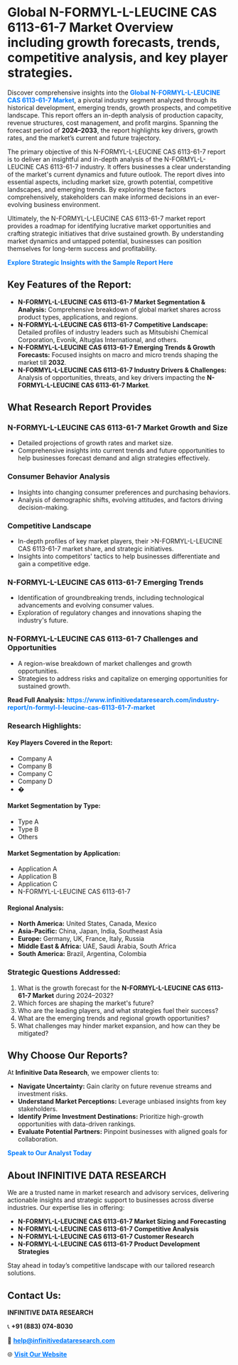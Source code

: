 <h1>Global N-FORMYL-L-LEUCINE CAS 6113-61-7 Market Overview including growth forecasts, trends, competitive analysis, and key player strategies.</h1>
<p>
Discover comprehensive insights into the 
<a href="https://www.infinitivedataresearch.com/industry-report/n-formyl-l-leucine-cas-6113-61-7-market" rel="dofollow" style="color: #007BFF; text-decoration: none;"><strong>Global N-FORMYL-L-LEUCINE CAS 6113-61-7 Market</strong></a>, a pivotal industry segment analyzed through its historical development, emerging trends, growth prospects, and competitive landscape. This report offers an in-depth analysis of production capacity, revenue structures, cost management, and profit margins. Spanning the forecast period of <strong>2024–2033</strong>, the report highlights key drivers, growth rates, and the market’s current and future trajectory.
</p>
<p>
The primary objective of this N-FORMYL-L-LEUCINE CAS 6113-61-7 report is to deliver an insightful and in-depth analysis of the N-FORMYL-L-LEUCINE CAS 6113-61-7 industry. It offers businesses a clear understanding of the market's current dynamics and future outlook. The report dives into essential aspects, including market size, growth potential, competitive landscapes, and emerging trends. By exploring these factors comprehensively, stakeholders can make informed decisions in an ever-evolving business environment.
</p>
<p>
Ultimately, the N-FORMYL-L-LEUCINE CAS 6113-61-7 market report provides a roadmap for identifying lucrative market opportunities and crafting strategic initiatives that drive sustained growth. By understanding market dynamics and untapped potential, businesses can position themselves for long-term success and profitability.
</p>
<p>
<a href="https://www.infinitivedataresearch.com/request-sample/reportId=112489" style="color: #007BFF; text-decoration: none;"><strong>Explore Strategic Insights with the Sample Report Here</strong></a>
</p>

<h2>Key Features of the Report:</h2>
<ul>
<li><strong>N-FORMYL-L-LEUCINE CAS 6113-61-7 Market Segmentation & Analysis:</strong> Comprehensive breakdown of global market shares across product types, applications, and regions.</li>
<li><strong>N-FORMYL-L-LEUCINE CAS 6113-61-7 Competitive Landscape:</strong> Detailed profiles of industry leaders such as Mitsubishi Chemical Corporation, Evonik, Altuglas International, and others.</li>
<li><strong>N-FORMYL-L-LEUCINE CAS 6113-61-7 Emerging Trends & Growth Forecasts:</strong> Focused insights on macro and micro trends shaping the market till <strong>2032</strong>.</li>
<li><strong>N-FORMYL-L-LEUCINE CAS 6113-61-7 Industry Drivers & Challenges:</strong> Analysis of opportunities, threats, and key drivers impacting the <strong>N-FORMYL-L-LEUCINE CAS 6113-61-7 Market</strong>.</li>
</ul>

<h2>What Research Report Provides</h2>
<h3>N-FORMYL-L-LEUCINE CAS 6113-61-7 Market Growth and Size</h3>
<ul>
<li>Detailed projections of growth rates and market size.</li>
<li>Comprehensive insights into current trends and future opportunities to help businesses forecast demand and align strategies effectively.</li>
</ul>

<h3>Consumer Behavior Analysis</h3>
<ul>
<li>Insights into changing consumer preferences and purchasing behaviors.</li>
<li>Analysis of demographic shifts, evolving attitudes, and factors driving decision-making.</li>
</ul>

<h3>Competitive Landscape</h3>
<ul>
<li>In-depth profiles of key market players, their >N-FORMYL-L-LEUCINE CAS 6113-61-7 market share, and strategic initiatives.</li>
<li>Insights into competitors' tactics to help businesses differentiate and gain a competitive edge.</li>
</ul>

<h3>N-FORMYL-L-LEUCINE CAS 6113-61-7 Emerging Trends</h3>
<ul>
<li>Identification of groundbreaking trends, including technological advancements and evolving consumer values.</li>
<li>Exploration of regulatory changes and innovations shaping the industry's future.</li>
</ul>

<h3>N-FORMYL-L-LEUCINE CAS 6113-61-7 Challenges and Opportunities</h3>
<ul>
<li>A region-wise breakdown of market challenges and growth opportunities.</li>
<li>Strategies to address risks and capitalize on emerging opportunities for sustained growth.</li>
</ul>
<p><strong>Read Full Analysis:</strong> <a href="https://www.infinitivedataresearch.com/industry-report/n-formyl-l-leucine-cas-6113-61-7-market" rel="dofollow" style="color: #007BFF; text-decoration: none;"><strong>https://www.infinitivedataresearch.com/industry-report/n-formyl-l-leucine-cas-6113-61-7-market</strong></a></p>
<h3>Research Highlights:</h3>
<h4>Key Players Covered in the Report:</h4>
<ul><li>Company A</li><li>Company B</li><li>Company C</li><li>Company D</li><li>�</li></ul>
<h4>Market Segmentation by Type:</h4>
<ul><li>Type A</li><li>Type B</li><li>Others</li></ul>
<h4>Market Segmentation by Application:</h4>
<ul><li>Application A</li><li>Application B</li><li>Application C</li><li>N-FORMYL-L-LEUCINE CAS 6113-61-7</li></ul>

<h4>Regional Analysis:</h4>
<ul>
<li><strong>North America:</strong> United States, Canada, Mexico</li>
<li><strong>Asia-Pacific:</strong> China, Japan, India, Southeast Asia</li>
<li><strong>Europe:</strong> Germany, UK, France, Italy, Russia</li>
<li><strong>Middle East & Africa:</strong> UAE, Saudi Arabia, South Africa</li>
<li><strong>South America:</strong> Brazil, Argentina, Colombia</li>
</ul>

<h3>Strategic Questions Addressed:</h3>
<ol>
<li>What is the growth forecast for the <strong>N-FORMYL-L-LEUCINE CAS 6113-61-7 Market</strong> during 2024–2032?</li>
<li>Which forces are shaping the market's future?</li>
<li>Who are the leading players, and what strategies fuel their success?</li>
<li>What are the emerging trends and regional growth opportunities?</li>
<li>What challenges may hinder market expansion, and how can they be mitigated?</li>
</ol>

<h2>Why Choose Our Reports?</h2>
<p>At <strong>Infinitive Data Research</strong>, we empower clients to:</p>
<ul>
<li><strong>Navigate Uncertainty:</strong> Gain clarity on future revenue streams and investment risks.</li>
<li><strong>Understand Market Perceptions:</strong> Leverage unbiased insights from key stakeholders.</li>
<li><strong>Identify Prime Investment Destinations:</strong> Prioritize high-growth opportunities with data-driven rankings.</li>
<li><strong>Evaluate Potential Partners:</strong> Pinpoint businesses with aligned goals for collaboration.</li>
</ul>
<p><a href="https://www.infinitivedataresearch.com/industry-report/n-formyl-l-leucine-cas-6113-61-7-market" rel="dofollow" style="color: #007BFF; text-decoration: none;"><strong>Speak to Our Analyst Today</strong></a></p>

<h2>About INFINITIVE DATA RESEARCH</h2>
<p>We are a trusted name in market research and advisory services, delivering actionable insights and strategic support to businesses across diverse industries. Our expertise lies in offering:</p>
<ul>
<li><strong>N-FORMYL-L-LEUCINE CAS 6113-61-7 Market Sizing and Forecasting</strong></li>
<li><strong>N-FORMYL-L-LEUCINE CAS 6113-61-7 Competitive Analysis</strong></li>
<li><strong>N-FORMYL-L-LEUCINE CAS 6113-61-7 Customer Research</strong></li>
<li><strong>N-FORMYL-L-LEUCINE CAS 6113-61-7 Product Development Strategies</strong></li>
</ul>
<p>Stay ahead in today’s competitive landscape with our tailored research solutions.</p>

<h2>Contact Us:</h2>
<p><strong>INFINITIVE DATA RESEARCH</strong></p>
<p>📞 <strong>+91 (883) 074-8030</strong></p>
<p>📧 <strong><a href="mailto:help@infinitivedataresearch.com" style="color: #007BFF;">help@infinitivedataresearch.com</a></strong></p>
<p>🌐 <strong><a href="https://www.infinitivedataresearch.com" rel="dofollow" style="color: #007BFF;">Visit Our Website</a></strong></p>